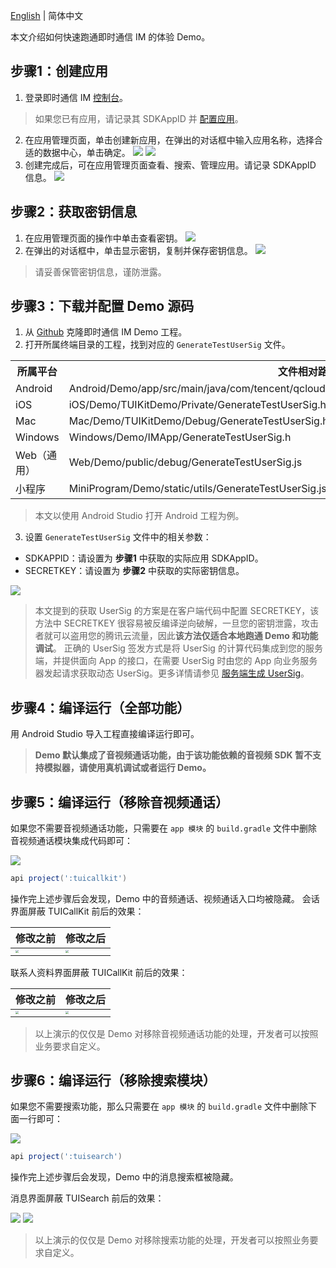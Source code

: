 [English](./README.md) | 简体中文

本文介绍如何快速跑通即时通信 IM 的体验 Demo。

## 步骤1：创建应用
1. 登录即时通信 IM [控制台](https://console.cloud.tencent.com/avc)。
> 如果您已有应用，请记录其 SDKAppID 并 [配置应用](#step2)。
2. 在应用管理页面，单击创建新应用，在弹出的对话框中输入应用名称，选择合适的数据中心，单击确定。
![](https://write-document-release-1258344699.cos.ap-guangzhou.tencentcos.cn/100027937867/6fc4b61ba62d11eeae9a525400c26da5.png?q-sign-algorithm=sha1&q-ak=AKID2R7tLDF_vlveaNTTR3qs7HdRt6tsl0fKDMVHHpXNMxTLgJHsuHp5NYOXM--72JDy&q-sign-time=1705041321;1705044921&q-key-time=1705041321;1705044921&q-header-list=&q-url-param-list=&q-signature=f533fa8be64c49ab562163e56cd4986d0000aff8&x-cos-security-token=9ppkNO9PtSvH4JbxBSmHE82h1D9Fjrua1fcebe235c87f42f214d99e3ddd175ed_G6fbYPfiMADONai5bOUWdr3nJkinW0mqjfc7aTs7AISjyZsb6TZiPj7ZUYZcva29WNd7iyw1w-4N7T1LFRUDyF60aiD-wjM5SKi2Wysl7vCqj-RoeEpjvk7yr0hBEASFcEoyCtYqI_QSH7nVrqXgtbYOJQr5jFbSX96VIxdzSRtw3L_eH58KXNMiplGn1ahlYJ345uR9hOLS0FBRUuXp8XTL2gOSkHwX6qjY-4KlImyS-CfR6HAc6OhHvhtbPJeCdh5g8fZITwQVlMZPRWRUW7N7xAN4jOGNL97wYTjqfjtomp2r2I5yZxLjtC5oDDZN17BIaAwe0TGyLFlnwR1KNQlQ4RuZOsEQJJvYoLOaRVfmvmP4TshXpFMjBJ2ag8a)
![](https://write-document-release-1258344699.cos.ap-guangzhou.tencentcos.cn/100027937867/6fbc3f98a62d11ee9fd6525400bb593a.png?q-sign-algorithm=sha1&q-ak=AKIDPwe6pqU-RnSVbdCZrun0wxBi-uXIyd9_u4ElR2nanFdeQ6r68ULdNkBzdahmUsW-&q-sign-time=1705041321;1705044921&q-key-time=1705041321;1705044921&q-header-list=&q-url-param-list=&q-signature=af7f754a00fdb65fd5848145b39bc9bf9185d690&x-cos-security-token=9ppkNO9PtSvH4JbxBSmHE82h1D9Fjruad2fbd6fb6b49030895823ed0dce3d45e_G6fbYPfiMADONai5bOUWdr3nJkinW0mqjfc7aTs7AISjyZsb6TZiPj7ZUYZcva29WNd7iyw1w-4N7T1LFRUDyF60aiD-wjM5SKi2Wysl7vCqj-RoeEpjvk7yr0hBEASFcEoyCtYqI_QSH7nVrqXgtbYOJQr5jFbSX96VIxdzSRtw3L_eH58KXNMiplGn1ahjSj_kgAUbV5ezrtqPU_3Rw6GGTGBYUTg-aY3nLTaAXF9Ls9XPYl2w8GijqlxCtUIytAjiscy5oyaQKcqXpPvrmJYmDaR5Ks4vIQiq2JEAo4euM2IGbU5VvDL89Fc0qcuE5-n6sOjdZ6rzE4iM3g1lEomjV1Ib5BQ-npye-Dh6Wh-ft30xROKz57hEhSHzq6g)
3. 创建完成后，可在应用管理页面查看、搜索、管理应用。请记录 SDKAppID 信息。
![](https://write-document-release-1258344699.cos.ap-guangzhou.tencentcos.cn/100027937867/6fcb1f76a62d11ee9939525400461a83.png?q-sign-algorithm=sha1&q-ak=AKIDVD2vIt54ixTf0QhZppp8jvneKnCbCC7cYGuqfWGiD3KwrNqI0kDROe5MSL5Tj2zH&q-sign-time=1705041321;1705044921&q-key-time=1705041321;1705044921&q-header-list=&q-url-param-list=&q-signature=5a0050227ee027c9c84d4be4b90fad73c8470ae2&x-cos-security-token=9ppkNO9PtSvH4JbxBSmHE82h1D9Fjrua2a491a422bb339b62bdf7c4f461e2e36_G6fbYPfiMADONai5bOUWdr3nJkinW0mqjfc7aTs7AISjyZsb6TZiPj7ZUYZcva29WNd7iyw1w-4N7T1LFRUDyF60aiD-wjM5SKi2Wysl7vCqj-RoeEpjvk7yr0hBEASFcEoyCtYqI_QSH7nVrqXgtbYOJQr5jFbSX96VIxdzSRtw3L_eH58KXNMiplGn1ahNgNiQlZ0juftKVUFkiygn_W3rvjSLIm4gpnWISRukeVhBQiorz9m7PF5q-9RkTcfS29DQYvW0sg_ekNdGI0MeDpiOyXjKqcT47hGVTNsy7VyO8MjiuR3RkId6XKpqhePl1cWGATcZII9C6JhUTWDAZxcsDtalFMr35ES8-fOuPVF4Lv0pYbVlx1tWa5vBbDb)

## 步骤2：获取密钥信息

1. 在应用管理页面的操作中单击查看密钥。
![](https://write-document-release-1258344699.cos.ap-guangzhou.tencentcos.cn/100027269567/ecb86072b11311ee9fd6525400bb593a.png?q-sign-algorithm=sha1&q-ak=AKIDccwHwiaKs1zZASGFRQ3tNJvDGWsqubRgoI4D_iNrbonzVD4qv7zEEPeuovJM2t2e&q-sign-time=1705041321;1705044921&q-key-time=1705041321;1705044921&q-header-list=&q-url-param-list=&q-signature=d9deb00235c65787247dd560425a99db16dd5c94&x-cos-security-token=GhZpk0pF2CizBUrN0bW5tlarp9KJGD0ab514201872c5cb9444912a8c8c8f9d6bLvvJzap6DWP7R36kGigcgvUMGXYwZ6IqwB8FjO4F96E4SxeYxahI1AltuBfjeMXmfi9HCVNnUJjZvooIQtEUq7IqXLSaryDKcK7O8MXMHyzgvNybEWZow1zB6cJ6dEKsngqDhKc9M41ZjQWsXm-xncp7Rv4gQjLU5uAw9h4L3ko5jEJdtd4G549PvJqIdvhBWgNoQVY3yD7ST-iLPkdnwjZY_Rqd4HlqA5Jh_I9k2kfcjJl60RjR6z8G2oFGUOtwzp4CJqltmWkL8OUDzxHq0ZXVesfBDJUMSonjfcTxdYApBahJz5MZ9el7OE2QpjnqEjYQPqqx-a_Ll898RVIAtqy1T_Y4pWmkxak_eGAqljyFsTA-61p_NfulgjBzMsME)
2. 在弹出的对话框中，单击显示密钥，复制并保存密钥信息。
![](https://write-document-release-1258344699.cos.ap-guangzhou.tencentcos.cn/100027269567/f1d63334b11311eeae9a525400c26da5.png?q-sign-algorithm=sha1&q-ak=AKID9l6AMH0HkGUpETTygUSLq-OdLGol_zYiH5S5YGV_VKPMtI4n5INkaRRiB10WMa5d&q-sign-time=1705041321;1705044921&q-key-time=1705041321;1705044921&q-header-list=&q-url-param-list=&q-signature=4e945e058a1ffcbc287130ecc9ba6a3cce4dde92&x-cos-security-token=9ppkNO9PtSvH4JbxBSmHE82h1D9Fjruab80bda0fa2814297db0adf4ac6bc9c65_G6fbYPfiMADONai5bOUWdr3nJkinW0mqjfc7aTs7AISjyZsb6TZiPj7ZUYZcva29WNd7iyw1w-4N7T1LFRUDyF60aiD-wjM5SKi2Wysl7vCqj-RoeEpjvk7yr0hBEASFcEoyCtYqI_QSH7nVrqXgtbYOJQr5jFbSX96VIxdzSSvkzF659HECTPUQjNANdxvl-Pe7hHa8vk8Gons8iP0PcmSe8YE7VRUSpOKIkfwqZGOOCEyT94A9ilepUP1g93gMh5G9QP9xdjFazstbYu1uc4f4EhWJrZ3XjMZSsXfn9uA2wvmfdJEuSN4B8I0_ifZ3hoad-w2xm34K329ehxdFMawRQ4aKC0EH9Jq3T6FcMWdcog1MedNgGDCkTYqdJlh)

> 请妥善保管密钥信息，谨防泄露。

## 步骤3：下载并配置 Demo 源码

1. 从 [Github](https://github.com/tencentyun/TIMSDK) 克隆即时通信 IM Demo 工程。
2. 打开所属终端目录的工程，找到对应的 `GenerateTestUserSig` 文件。
 <table>
     <tr>
         <th nowrap="nowrap">所属平台</th>  
         <th nowrap="nowrap">文件相对路径</th>  
     </tr>
  <tr>      
      <td>Android</td>   
      <td>Android/Demo/app/src/main/java/com/tencent/qcloud/tim/demo/signature/GenerateTestUserSig.java</td>   
     </tr> 
  <tr>
      <td>iOS</td>   
      <td>iOS/Demo/TUIKitDemo/Private/GenerateTestUserSig.h</td>
     </tr> 
  <tr>      
      <td>Mac</td>   
      <td>Mac/Demo/TUIKitDemo/Debug/GenerateTestUserSig.h</td>   
     </tr>  
  <tr>      
      <td>Windows</td>   
      <td>Windows/Demo/IMApp/GenerateTestUserSig.h</td>   
     </tr>  
  <tr>      
      <td>Web（通用）</td>   
      <td>Web/Demo/public/debug/GenerateTestUserSig.js</td>   
     </tr>  
  <tr>      
      <td>小程序</td>   
      <td>MiniProgram/Demo/static/utils/GenerateTestUserSig.js</td>   
     </tr>  
</table>


 >本文以使用 Android Studio 打开 Android 工程为例。
  >
3. 设置 `GenerateTestUserSig` 文件中的相关参数：
 - SDKAPPID：请设置为 **步骤1** 中获取的实际应用 SDKAppID。
 - SECRETKEY：请设置为 **步骤2** 中获取的实际密钥信息。

![](https://qcloudimg.tencent-cloud.cn/raw/c3e75cba79968ebce176d9e97b3bd7bf.png)


>本文提到的获取 UserSig 的方案是在客户端代码中配置 SECRETKEY，该方法中 SECRETKEY 很容易被反编译逆向破解，一旦您的密钥泄露，攻击者就可以盗用您的腾讯云流量，因此**该方法仅适合本地跑通 Demo 和功能调试**。
>正确的 UserSig 签发方式是将 UserSig 的计算代码集成到您的服务端，并提供面向 App 的接口，在需要 UserSig 时由您的 App 向业务服务器发起请求获取动态 UserSig。更多详情请参见 [服务端生成 UserSig](https://cloud.tencent.com/document/product/269/32688#GeneratingdynamicUserSig)。

## 步骤4：编译运行（全部功能）
用 Android Studio 导入工程直接编译运行即可。

> **Demo 默认集成了音视频通话功能，由于该功能依赖的音视频 SDK 暂不支持模拟器，请使用真机调试或者运行 Demo。**

## 步骤5：编译运行（移除音视频通话）
如果您不需要音视频通话功能，只需要在 `app 模块` 的 `build.gradle` 文件中删除音视频通话模块集成代码即可：

![](https://im.sdk.qcloud.com/tools/resource/tuicalling/android/GitHubDeleteTUICallKit.jpg)

```groovy
api project(':tuicallkit')
```
操作完上述步骤后会发现，Demo 中的音频通话、视频通话入口均被隐藏。
会话界面屏蔽 TUICallKit 前后的效果：

| 修改之前 | 修改之后|
|--------|------|
|<img src="https://im.sdk.qcloud.com/tools/resource/tuicalling/android/GitHubChatAddTUICallKit.jpg" style="zoom:30%" /> | <img src="https://im.sdk.qcloud.com/tools/resource/tuicalling/android/GitHubChatDeleteTUICallKit.jpg" style="zoom:30%" />|

联系人资料界面屏蔽 TUICallKit 前后的效果：

| 修改之前 | 修改之后|
|--------|------|
| <img src="https://im.sdk.qcloud.com/tools/resource/tuicalling/android/GitHubContactAddTUICallKit.jpg" style="zoom:30%" /> | <img src="https://im.sdk.qcloud.com/tools/resource/tuicalling/android/GitHubContactDeleteTUICallKit.jpg" style="zoom:30%" /> |

> 以上演示的仅仅是 Demo 对移除音视频通话功能的处理，开发者可以按照业务要求自定义。

## 步骤6：编译运行（移除搜索模块）
如果您不需要搜索功能，那么只需要在 `app 模块` 的 `build.gradle` 文件中删除下面一行即可：

![](https://im.sdk.qcloud.com/tools/resource/tuicalling/android/GitHubDeleteTUISearch.jpg)

```groovy
api project(':tuisearch')
```
操作完上述步骤后会发现，Demo 中的消息搜索框被隐藏。

消息界面屏蔽 TUISearch 前后的效果：

![](https://qcloudimg.tencent-cloud.cn/raw/e099c8fe41f3c908cd88573dad6dc820.png)  ![](https://qcloudimg.tencent-cloud.cn/raw/c501170cbb23923d6bacff893b30fdbb.png)

> 以上演示的仅仅是 Demo 对移除搜索功能的处理，开发者可以按照业务要求自定义。